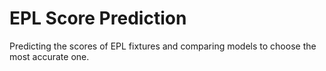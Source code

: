 # EPL Score Prediction
Predicting the scores of EPL fixtures and comparing models to choose the most accurate one.
